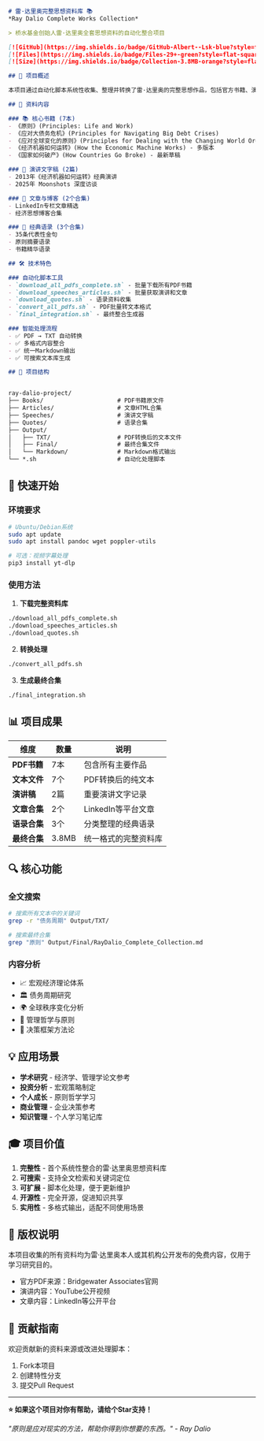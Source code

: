 ```markdown
# 雷·达里奥完整思想资料库 📚
*Ray Dalio Complete Works Collection*

> 桥水基金创始人雷·达里奥全套思想资料的自动化整合项目

[![GitHub](https://img.shields.io/badge/GitHub-Albert--Lsk-blue?style=flat-square&logo=github)](https://github.com/Albert-Lsk/ray-dalio-project)
[![Files](https://img.shields.io/badge/Files-29+-green?style=flat-square)]()
[![Size](https://img.shields.io/badge/Collection-3.8MB-orange?style=flat-square)]()

## 🎯 项目概述

本项目通过自动化脚本系统性收集、整理并转换了雷·达里奥的完整思想作品，包括官方书籍、演讲文字稿、文章合集和经典语录，生成了便于阅读、搜索和研究的统一资料库。

## 📖 资料内容

### 📚 核心书籍 (7本)
- 《原则》(Principles: Life and Work)
- 《应对大债务危机》(Principles for Navigating Big Debt Crises)
- 《应对全球变化的原则》(Principles for Dealing with the Changing World Order)
- 《经济机器如何运转》(How the Economic Machine Works) - 多版本
- 《国家如何破产》(How Countries Go Broke) - 最新草稿

### 🎤 演讲文字稿 (2篇)
- 2013年《经济机器如何运转》经典演讲
- 2025年 Moonshots 深度访谈

### 📰 文章与博客 (2个合集)
- LinkedIn专栏文章精选
- 经济思想博客合集

### 💭 经典语录 (3个合集)
- 35条代表性金句
- 原则摘要语录
- 书籍精华语录

## 🛠️ 技术特色

### 自动化脚本工具
- `download_all_pdfs_complete.sh` - 批量下载所有PDF书籍
- `download_speeches_articles.sh` - 批量获取演讲和文章
- `download_quotes.sh` - 语录资料收集
- `convert_all_pdfs.sh` - PDF批量转文本格式
- `final_integration.sh` - 最终整合生成器

### 智能处理流程
- ✅ PDF → TXT 自动转换
- ✅ 多格式内容整合
- ✅ 统一Markdown输出
- ✅ 可搜索文本库生成

## 📁 项目结构


ray-dalio-project/
├── Books/                     # PDF书籍原文件
├── Articles/                  # 文章HTML合集
├── Speeches/                  # 演讲文字稿
├── Quotes/                    # 语录合集
├── Output/
│   ├── TXT/                   # PDF转换后的文本文件
│   ├── Final/                 # 最终合集文件
│   └── Markdown/              # Markdown格式输出
└── *.sh                       # 自动化处理脚本
```

## 🚀 快速开始

### 环境要求
```bash
# Ubuntu/Debian系统
sudo apt update
sudo apt install pandoc wget poppler-utils

# 可选：视频字幕处理
pip3 install yt-dlp
```

### 使用方法

1. **下载完整资料库**
```bash
./download_all_pdfs_complete.sh
./download_speeches_articles.sh
./download_quotes.sh
```

2. **转换处理**
```bash
./convert_all_pdfs.sh
```

3. **生成最终合集**
```bash
./final_integration.sh
```

## 📊 项目成果

| 维度 | 数量 | 说明 |
|------|------|------|
| **PDF书籍** | 7本 | 包含所有主要作品 |
| **文本文件** | 7个 | PDF转换后的纯文本 |
| **演讲稿** | 2篇 | 重要演讲文字记录 |
| **文章合集** | 2个 | LinkedIn等平台文章 |
| **语录合集** | 3个 | 分类整理的经典语录 |
| **最终合集** | 3.8MB | 统一格式的完整资料库 |

## 🔍 核心功能

### 全文搜索
```bash
# 搜索所有文本中的关键词
grep -r "债务周期" Output/TXT/

# 搜索最终合集
grep "原则" Output/Final/RayDalio_Complete_Collection.md
```

### 内容分析
- 📈 宏观经济理论体系
- 🏛️ 债务周期研究
- 🌍 全球秩序变化分析
- 💼 管理哲学与原则
- 🎯 决策框架方法论

## 💡 应用场景

- **学术研究** - 经济学、管理学论文参考
- **投资分析** - 宏观策略制定
- **个人成长** - 原则哲学学习
- **商业管理** - 企业决策参考
- **知识管理** - 个人学习笔记库

## 🎓 项目价值

1. **完整性** - 首个系统性整合的雷·达里奥思想资料库
2. **可搜索** - 支持全文检索和关键词定位
3. **可扩展** - 脚本化处理，便于更新维护  
4. **开源性** - 完全开源，促进知识共享
5. **实用性** - 多格式输出，适配不同使用场景

## 📜 版权说明

本项目收集的所有资料均为雷·达里奥本人或其机构公开发布的免费内容，仅用于学习研究目的。
- 官方PDF来源：Bridgewater Associates官网
- 演讲内容：YouTube公开视频
- 文章内容：LinkedIn等公开平台

## 🤝 贡献指南

欢迎贡献新的资料来源或改进处理脚本：
1. Fork本项目
2. 创建特性分支
3. 提交Pull Request

---

**⭐ 如果这个项目对你有帮助，请给个Star支持！**

*"原则是应对现实的方法，帮助你得到你想要的东西。" - Ray Dalio*
```
